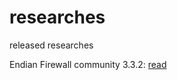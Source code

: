 # researches
released researches

Endian Firewall community 3.3.2: [read](https://github.com/MucahitSaratar/endian_firewall_authenticated_rce)

